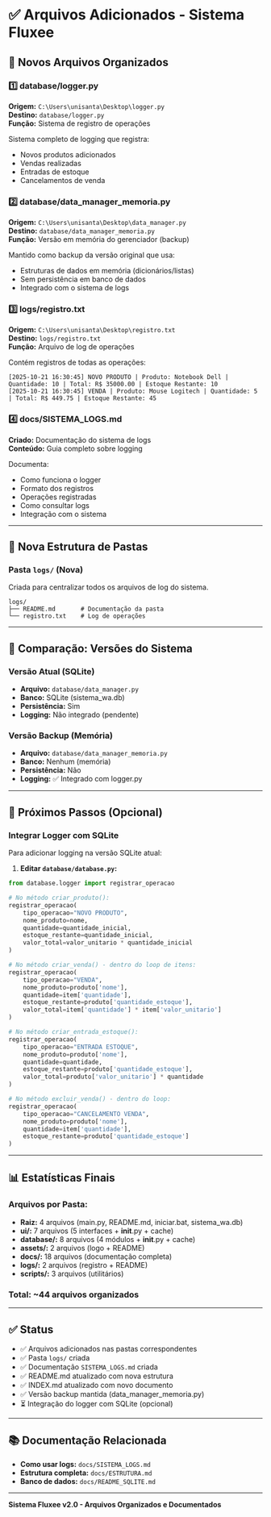 # ✅ Arquivos Adicionados - Sistema Fluxee

## 📝 Novos Arquivos Organizados

### 1️⃣ database/logger.py
**Origem:** `C:\Users\unisanta\Desktop\logger.py`  
**Destino:** `database/logger.py`  
**Função:** Sistema de registro de operações

Sistema completo de logging que registra:
- Novos produtos adicionados
- Vendas realizadas
- Entradas de estoque
- Cancelamentos de venda

### 2️⃣ database/data_manager_memoria.py
**Origem:** `C:\Users\unisanta\Desktop\data_manager.py`  
**Destino:** `database/data_manager_memoria.py`  
**Função:** Versão em memória do gerenciador (backup)

Mantido como backup da versão original que usa:
- Estruturas de dados em memória (dicionários/listas)
- Sem persistência em banco de dados
- Integrado com o sistema de logs

### 3️⃣ logs/registro.txt
**Origem:** `C:\Users\unisanta\Desktop\registro.txt`  
**Destino:** `logs/registro.txt`  
**Função:** Arquivo de log de operações

Contém registros de todas as operações:
```
[2025-10-21 16:30:45] NOVO PRODUTO | Produto: Notebook Dell | Quantidade: 10 | Total: R$ 35000.00 | Estoque Restante: 10
[2025-10-21 16:30:45] VENDA | Produto: Mouse Logitech | Quantidade: 5 | Total: R$ 449.75 | Estoque Restante: 45
```

### 4️⃣ docs/SISTEMA_LOGS.md
**Criado:** Documentação do sistema de logs  
**Conteúdo:** Guia completo sobre logging

Documenta:
- Como funciona o logger
- Formato dos registros
- Operações registradas
- Como consultar logs
- Integração com o sistema

---

## 📂 Nova Estrutura de Pastas

### Pasta `logs/` (Nova)
Criada para centralizar todos os arquivos de log do sistema.

```
logs/
├── README.md       # Documentação da pasta
└── registro.txt    # Log de operações
```

---

## 🔄 Comparação: Versões do Sistema

### Versão Atual (SQLite)
- **Arquivo:** `database/data_manager.py`
- **Banco:** SQLite (sistema_wa.db)
- **Persistência:** Sim
- **Logging:** Não integrado (pendente)

### Versão Backup (Memória)
- **Arquivo:** `database/data_manager_memoria.py`
- **Banco:** Nenhum (memória)
- **Persistência:** Não
- **Logging:** ✅ Integrado com logger.py

---

## 🎯 Próximos Passos (Opcional)

### Integrar Logger com SQLite

Para adicionar logging na versão SQLite atual:

1. **Editar `database/database.py`:**

```python
from database.logger import registrar_operacao

# No método criar_produto():
registrar_operacao(
    tipo_operacao="NOVO PRODUTO",
    nome_produto=nome,
    quantidade=quantidade_inicial,
    estoque_restante=quantidade_inicial,
    valor_total=valor_unitario * quantidade_inicial
)

# No método criar_venda() - dentro do loop de itens:
registrar_operacao(
    tipo_operacao="VENDA",
    nome_produto=produto['nome'],
    quantidade=item['quantidade'],
    estoque_restante=produto['quantidade_estoque'],
    valor_total=item['quantidade'] * item['valor_unitario']
)

# No método criar_entrada_estoque():
registrar_operacao(
    tipo_operacao="ENTRADA ESTOQUE",
    nome_produto=produto['nome'],
    quantidade=quantidade,
    estoque_restante=produto['quantidade_estoque'],
    valor_total=produto['valor_unitario'] * quantidade
)

# No método excluir_venda() - dentro do loop:
registrar_operacao(
    tipo_operacao="CANCELAMENTO VENDA",
    nome_produto=produto['nome'],
    quantidade=item['quantidade'],
    estoque_restante=produto['quantidade_estoque']
)
```

---

## 📊 Estatísticas Finais

### Arquivos por Pasta:
- **Raiz:** 4 arquivos (main.py, README.md, iniciar.bat, sistema_wa.db)
- **ui/:** 7 arquivos (5 interfaces + __init__.py + cache)
- **database/:** 8 arquivos (4 módulos + __init__.py + cache)
- **assets/:** 2 arquivos (logo + README)
- **docs/:** 18 arquivos (documentação completa)
- **logs/:** 2 arquivos (registro + README)
- **scripts/:** 3 arquivos (utilitários)

### Total: ~44 arquivos organizados

---

## ✅ Status

- ✅ Arquivos adicionados nas pastas correspondentes
- ✅ Pasta `logs/` criada
- ✅ Documentação `SISTEMA_LOGS.md` criada
- ✅ README.md atualizado com nova estrutura
- ✅ INDEX.md atualizado com novo documento
- ✅ Versão backup mantida (data_manager_memoria.py)
- ⏳ Integração do logger com SQLite (opcional)

---

## 📚 Documentação Relacionada

- **Como usar logs:** `docs/SISTEMA_LOGS.md`
- **Estrutura completa:** `docs/ESTRUTURA.md`
- **Banco de dados:** `docs/README_SQLITE.md`

---

**Sistema Fluxee v2.0 - Arquivos Organizados e Documentados**
